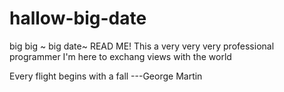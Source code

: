 # hallow-big-date
big big ~ big date~
READ ME!
This a very very very professional programmer
I'm here to exchang views with the world 

Every flight begins with a fall
                                ---George  Martin
